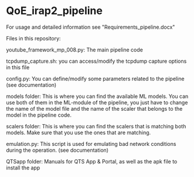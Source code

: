 # QoE_irap2_pipeline

For usage and detailed information see "Requirements_pipeline.docx"

Files in this repository:

youtube_framework_mp_008.py: The main pipeline code

tcpdump_capture.sh: you can access/modify the tcpdump capture options in this file

config.py: You can define/modify some parameters related to the pipeline (see documentation)

models folder: This is where you can find the available ML models. You can use both of them in the ML-module of the pipeline, you just have to change the name of the model file and the name of the scaler that belongs to the model in the pipeline code.

scalers folder: This is where you can find the scalers that is matching both models. Make sure that you use the ones that are matching.

emulation.py: This script is used for emulating bad network conditions during the operation. (see documentation)

QTSapp folder: Manuals for QTS App & Portal, as well as the apk file to install the app
